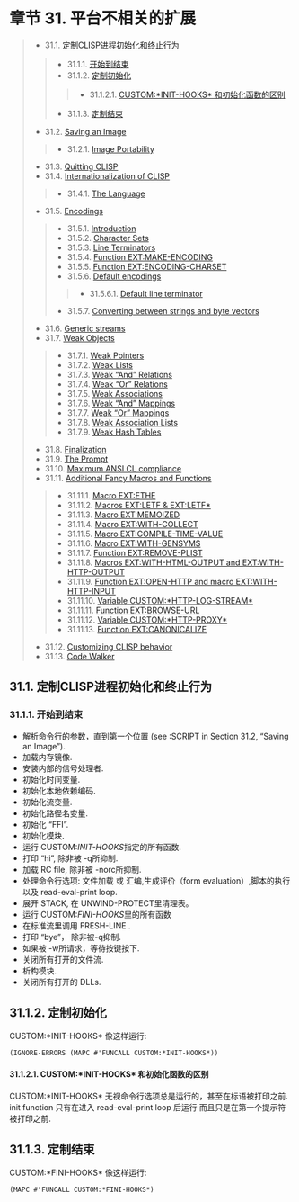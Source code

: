 # 章节 31. 平台不相关的扩展

> * 31.1. [定制CLISP进程初始化和终止行为](#CustInitTerm)
>> * 31.1.1. [开始到结束](#CradleToGrave)
>> * 31.1.2. [定制初始化](#CustInit)
>>> * 31.1.2.1. [CUSTOM:\*INIT-HOOKS* 和初始化函数的区别](#DiffInitHookIInitFun)
>> * 31.1.3. [定制结束](#CustTerm)
> * 31.2. [Saving an Image](#SaveAnImage)
>> * 31.2.1. [Image Portability](#ImagePortability)
> * 31.3. [Quitting CLISP](#QuittingCLISP)
> * 31.4. [Internationalization of CLISP](#Internationalization)
>> * 31.4.1. [The Language](#Language)
> * 31.5. [Encodings](#Encodings)
>> * 31.5.1. [Introduction](#EncodingIntroduction)
>> * 31.5.2. [Character Sets](#CharacterSets)
>> * 31.5.3. [Line Terminators](#LineTerminators)
>> * 31.5.4. [Function EXT:MAKE-ENCODING](#FunMakeEncoding)
>> * 31.5.5. [Function EXT:ENCODING-CHARSET](#FunEncodingCharset)
>> * 31.5.6. [Default encodings](#DefaultEncodings)
>>> * 31.5.6.1. [Default line terminator](#DefaultLineTerminator)
>> * 31.5.7. [Converting between strings and byte vectors](#CovertStrToByte)
> * 31.6. [Generic streams](#GenericStreams)
> * 31.7. [Weak Objects](#WeakObjects)
>> * 31.7.1. [Weak Pointers](#WeakPointers)
>> * 31.7.2. [Weak Lists](#WeakLists)
>> * 31.7.3. [Weak “And” Relations](#WeakAndRela)
>> * 31.7.4. [Weak “Or” Relations](#WeakOrRela)
>> * 31.7.5. [Weak Associations](#WeakAssoc)
>> * 31.7.6. [Weak “And” Mappings](#WeakAndMap)
>> * 31.7.7. [Weak “Or” Mappings](#WeakOrMap)
>> * 31.7.8. [Weak Association Lists](#WeakAssociation)
>> * 31.7.9. [Weak Hash Tables](#WeakHashTable)
> * 31.8. [Finalization](#Finalization)
> * 31.9. [The Prompt](#Prompt)
> * 31.10. [Maximum ANSI CL compliance](#MaxCLCompliance)
> * 31.11. [Additional Fancy Macros and Functions](#AdditionMacroFun)
>> * 31.11.1. [Macro EXT:ETHE](#MacroThe)
>> * 31.11.2. [Macros EXT:LETF & EXT:LETF*](#MacroLetf)
>> * 31.11.3. [Macro EXT:MEMOIZED](#MacroMemoized)
>> * 31.11.4. [Macro EXT:WITH-COLLECT](#MacroWithCollect)
>> * 31.11.5. [Macro EXT:COMPILE-TIME-VALUE](#MacroCompleTimeValue)
>> * 31.11.6. [Macro EXT:WITH-GENSYMS](#MacroWithGensyms)
>> * 31.11.7. [Function EXT:REMOVE-PLIST](#FunRemovePlist)
>> * 31.11.8. [Macros EXT:WITH-HTML-OUTPUT and EXT:WITH-HTTP-OUTPUT](#MacroWithOutput)
>> * 31.11.9. [Function EXT:OPEN-HTTP and macro EXT:WITH-HTTP-INPUT](#OpenHttpAndInput)
>> * 31.11.10. [Variable CUSTOM:\*HTTP-LOG-STREAM*](#VarHttpLogStream)
>> * 31.11.11. [Function EXT:BROWSE-URL](#FunBrowseUrl)
>> * 31.11.12. [Variable CUSTOM:\*HTTP-PROXY*](#VarHttpProxy)
>> * 31.11.13. [Function EXT:CANONICALIZE](#FunCanonicalize)
> * 31.12. [Customizing CLISP behavior](#CustClispBehavior)
> * 31.13. [Code Walker](#CodeWalker)

## 31.1. <span id = "CustInitTerm">定制CLISP进程初始化和终止行为</span>
### 31.1.1. <span id = "CradleToGrave">开始到结束</span>
* 解析命令行的参数，直到第一个位置 (see :SCRIPT in Section 31.2, “Saving an Image”).
* 加载内存镜像.
* 安装内部的信号处理者.
* 初始化时间变量.
* 初始化本地依赖编码.
* 初始化流变量.
* 初始化路径名变量.
* 初始化 “FFI”.
* 初始化模块.
* 运行 CUSTOM:*INIT-HOOKS*指定的所有函数.
* 打印 “hi”, 除非被 -q所抑制.
* 加载 RC file, 除非被 -norc所抑制.
* 处理命令行选项: 文件加载 或 汇编,生成评价（form evaluation）,脚本的执行以及 read-eval-print loop.
* 展开 STACK, 在 UNWIND-PROTECT里清理表。
* 运行 CUSTOM:*FINI-HOOKS*里的所有函数
* 在标准流里调用 FRESH-LINE .
* 打印 “bye”， 除非被-q抑制.
* 如果被 -w所请求，等待按键按下.
* 关闭所有打开的文件流.
* 析构模块.
* 关闭所有打开的 DLLs.
## 31.1.2. <span id = "CustInit">定制初始化</span>

CUSTOM:\*INIT-HOOKS* 像这样运行:<br>
```Lisp
(IGNORE-ERRORS (MAPC #'FUNCALL CUSTOM:*INIT-HOOKS*))
```
#### 31.1.2.1. <span id = "DiffInitHookIInitFun">CUSTOM:\*INIT-HOOKS* 和初始化函数的区别</span>

CUSTOM:\*INIT-HOOKS* 无视命令行选项总是运行的，甚至在标语被打印之前.
init function 只有在进入 read-eval-print loop 后运行 而且只是在第一个提示符被打印之前.

## 31.1.3. <span id = "CustTerm">定制结束</span>

CUSTOM:\*FINI-HOOKS* 像这样运行:
```Lisp
(MAPC #'FUNCALL CUSTOM:*FINI-HOOKS*)
```



